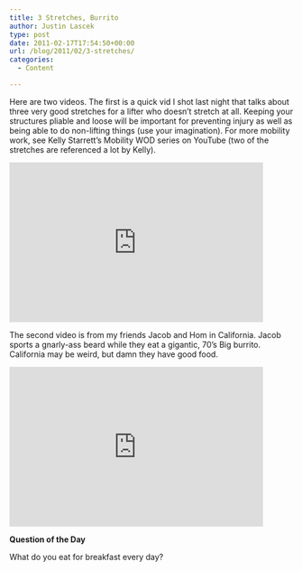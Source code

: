 ```yaml
---
title: 3 Stretches, Burrito
author: Justin Lascek
type: post
date: 2011-02-17T17:54:50+00:00
url: /blog/2011/02/3-stretches/
categories:
  - Content

---
```

Here are two videos. The first is a quick vid I shot last night that talks about three very good stretches for a lifter who doesn&#8217;t stretch at all. Keeping your structures pliable and loose will be important for preventing injury as well as being able to do non-lifting things (use your imagination). For more mobility work, see Kelly Starrett&#8217;s Mobility WOD series on YouTube (two of the stretches are referenced a lot by Kelly).
  

  
<iframe title="YouTube video player" width="450" height="283" src="http://www.youtube.com/embed/y5EO8mPonO0" frameborder="0" allowfullscreen></iframe>
  

  
The second video is from my friends Jacob and Hom in California. Jacob sports a gnarly-ass beard while they eat a gigantic, 70&#8217;s Big burrito. California may be weird, but damn they have good food.
  

  
<iframe title="YouTube video player" width="450" height="283" src="http://www.youtube.com/embed/M7U7JlsZKs0" frameborder="0" allowfullscreen></iframe>
  

  
**Question of the Day**
  
What do you eat for breakfast every day?
